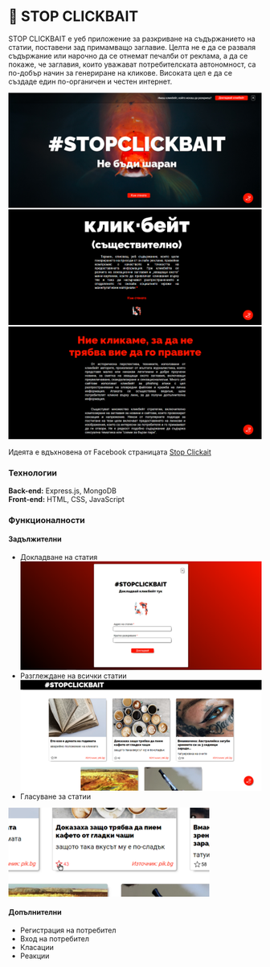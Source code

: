 # 🎣 STOP CLICKBAIT

STOP CLICKBAIT е уеб приложение за разкриване на съдържанието на статии, поставени зад примамващо заглавие. Целта не е да се разваля съдържание или нарочно да се отнемат печалби от реклама, а да се покаже, че заглавия, които уважават потребителската автономност, са по-добър начин за генериране на кликове. Високата цел е да се създаде един по-органичен и честен интернет.

![Начало](https://github.com/Ivaylo-Georgiev/stop-clickbait/blob/main/screenshots/1.PNG)
![Начало](https://github.com/Ivaylo-Georgiev/stop-clickbait/blob/main/screenshots/2.PNG)
![Начало](https://github.com/Ivaylo-Georgiev/stop-clickbait/blob/main/screenshots/3.PNG)

Идеята е вдъхновена от Facebook страницата [Stop Clickait](https://www.facebook.com/StopClickBaitOfficial)

### Технологии
**Back-end:** Express.js, MongoDB  
**Front-end:** HTML, CSS, JavaScript 

### Функционалности
#### Задължителни
 * Докладване на статия  
![Докладване](https://github.com/Ivaylo-Georgiev/stop-clickbait/blob/main/screenshots/5.PNG)
 * Разглеждане на всички статии  
![Разглеждане](https://github.com/Ivaylo-Georgiev/stop-clickbait/blob/main/screenshots/4.PNG)
 * Гласуване за статии  
<img src="https://github.com/Ivaylo-Georgiev/stop-clickbait/blob/main/screenshots/6.PNG" alt="Гласуване" width="400px"/>  

#### Допълнителни
 * Регистрация на потребител
 * Вход на потребител
 * Класации
 * Реакции
